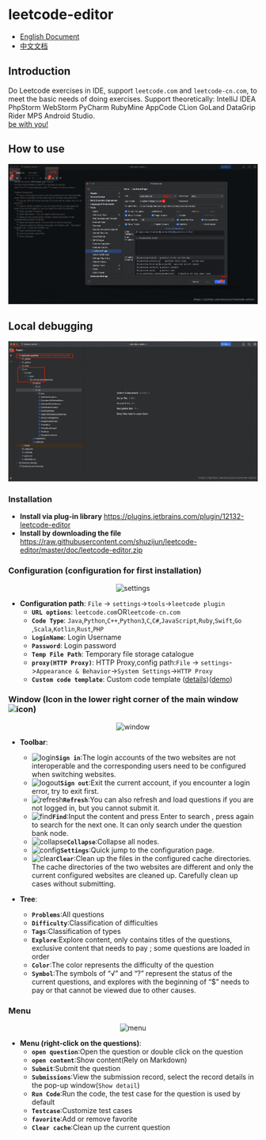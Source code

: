 # leetcode-editor   
  
  - [English Document](#Introduction)  
  - [中文文档](https://github.com/shuzijun/leetcode-editor/blob/master/README_ZH.md)   
  
## Introduction  
  Do Leetcode exercises in IDE, support `leetcode.com` and `leetcode-cn.com`, to meet the basic needs of doing exercises.
  Support theoretically: IntelliJ IDEA PhpStorm WebStorm PyCharm RubyMine AppCode CLion GoLand DataGrip Rider MPS Android Studio.  
  <a href="https://leetcode-editor.herokuapp.com/hour.html" target="_blank">be with you!</a>
  
  
## How to use  
<p align="center">
  <img src="https://raw.githubusercontent.com/shuzijun/leetcode-editor/master/doc/leetcode-editor-3.0.gif" alt="demo"/>
</p>  

## Local debugging  
<p align="center">
  <img src="https://raw.githubusercontent.com/shuzijun/leetcode-editor/dev/doc/customConfig-100.gif" alt="demo"/>
</p>  

### Installation  
- **Install via plug-in library** https://plugins.jetbrains.com/plugin/12132-leetcode-editor  
- **Install by downloading the file** https://raw.githubusercontent.com/shuzijun/leetcode-editor/master/doc/leetcode-editor.zip  

### Configuration (configuration for first installation)  

<p align="center">
  <img src="https://raw.githubusercontent.com/shuzijun/leetcode-editor/master/doc/config-3.0.png" alt="settings"/>
</p>  
 
- **Configuration path**: `File` -> `settings`->`tools`->`leetcode plugin`  
  - **`URL options`**: `leetcode.com`OR`leetcode-cn.com`  
  - **`Code Type`**: `Java`,`Python`,`C++`,`Python3`,`C`,`C#`,`JavaScript`,`Ruby`,`Swift`,`Go` ,`Scala`,`Kotlin`,`Rust`,`PHP`   
  - **`LoginName`**: Login Username
  - **`Password`**: Login password  
  - **`Temp File Path`**: Temporary file storage catalogue  
  - **`proxy(HTTP Proxy)`**: HTTP Proxy,config path:`File` -> `settings`->`Appearance & Behavior`->`System Settings`->`HTTP Proxy`
  - **`Custom code template`**: Custom code template ([details](https://github.com/shuzijun/leetcode-editor/blob/master/CustomCode.md))([demo](https://github.com/shuzijun/leetcode-question))
  
### Window (Icon in the lower right corner of the main window![icon](https://raw.githubusercontent.com/shuzijun/leetcode-editor/master/doc/LeetCodeIcon.png))  
  
<p align="center">
  <img src="https://raw.githubusercontent.com/shuzijun/leetcode-editor/master/doc/window-3.0.png" alt="window"/>
</p>  
  
- **Toolbar**:  
  - ![login](https://raw.githubusercontent.com/shuzijun/leetcode-editor/master/doc/login.png)**`Sign in`**:The login accounts of the two websites are not interoperable and the corresponding users need to be configured when switching websites.  
  - ![logout](https://raw.githubusercontent.com/shuzijun/leetcode-editor/master/doc/logout.png)**`Sign out`**:Exit the current account, if you encounter a login error, try to exit first.  
  - ![refresh](https://raw.githubusercontent.com/shuzijun/leetcode-editor/master/doc/refresh.png)**`Refresh`**:You can also refresh and load questions if you are not logged in, but you cannot submit it.  
  - ![find](https://raw.githubusercontent.com/shuzijun/leetcode-editor/master/doc/find.png)**`Find`**:Input the content and press Enter to search , press again to search for the next one. It can only search under the question bank node.  
  - ![collapse](https://raw.githubusercontent.com/shuzijun/leetcode-editor/master/doc/collapseAll.png)**`Collapse`**:Collapse all nodes.  
  - ![config](https://raw.githubusercontent.com/shuzijun/leetcode-editor/master/doc/config.png)**`Settings`**:Quick jump to the configuration page.  
  - ![clear](https://raw.githubusercontent.com/shuzijun/leetcode-editor/master/doc/clear.png)**`Clear`**:Clean up the files in the configured cache directories. The cache directories of the two websites are different and only the current configured websites are cleaned up. Carefully clean up cases without submitting.  

- **Tree**:  
  - **`Problems`**:All questions  
  - **`Difficulty`**:Classification of difficulties  
  - **`Tags`**:Classification of types  
  - **`Explore`**:Explore content, only contains titles of the questions, exclusive content that needs to pay ; some questions are loaded in order   
  - **`Color`**:The color represents the difficulty of the question  
  - **`Symbol`**:The symbols of “√” and “?” represent the status of the current questions, and explores with the beginning of “$” needs to pay or that cannot be viewed due to other causes.   
  
### Menu  
<p align="center">  
  <img src="https://raw.githubusercontent.com/shuzijun/leetcode-editor/master/doc/menu-3.0.png" alt="menu"/>  
</p>   

- **Menu (right-click on the questions)**:  
  - **`open question`**:Open the question or double click on the question  
  - **`open content`**:Show content(Rely on Markdown)  
  - **`Submit`**:Submit the question  
  - **`Submissions`**:View the submission record, select the record details in the pop-up window(`Show detail`)  
  - **`Run Code`**:Run the code, the test case for the question is used by default  
  - **`Testcase`**:Customize test cases  
  - **`favorite`**:Add or remove favorite
  - **`Clear cache`**:Clean up the current question  
